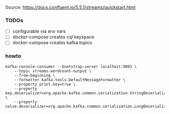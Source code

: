 Source: https://docs.confluent.io/5.5.1/streams/quickstart.html

### TODOs

- [ ] configurable via env vars
- [ ] docker-compose creates cql keyspace
- [ ] docker-compose creates kafka topics

### howto

    kafka-console-consumer --bootstrap-server localhost:9092 \
        --topic streams-wordcount-output \
        --from-beginning \
        --formatter kafka.tools.DefaultMessageFormatter \
        --property print.key=true \
        --property key.deserializer=org.apache.kafka.common.serialization.StringDeserializer \
        --property value.deserializer=org.apache.kafka.common.serialization.LongDeserializer
